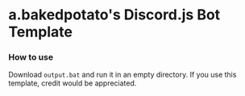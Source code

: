 # a.bakedpotato's Discord.js Bot Template

### How to use
Download `output.bat` and run it in an empty directory. If you use this template, credit would be appreciated.